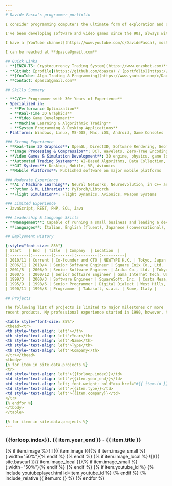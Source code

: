 ```yaml
---
---
# Davide Pasca's programmer portfolio

I consider programming computers the ultimate form of exploration and creativity, everything else is secondary. I'm an R&D guy at the core, although I also appreciate publishing products, because it's something that can have a direct impact on people.

I've been developing software and video games since the 90s, always with a focus in low-level programming, **3D graphics** and **game engine development**. Since 2018 I've been working mostly on algorithmic trading with **machine-learning** (neural networks, genetic algorithms), and created [ENZO-TS](https://www.enzobot.com), a complete trading system for cryptocurrencies. 

I have a [YouTube channel](https://www.youtube.com/c/DavidePasca), mostly about algo-trading and programming.

I can be reached at **dpasca@gmail.com**

## Quick Links
- **[ENZO-TS: Cryptocurrency Trading System](https://www.enzobot.com)**
- **GitHub: [profile](https://github.com/dpasca) / [portfolio](https://github.com/stars/dpasca/lists/portfolio)**
- **[YouTube: Algo-Trading & Programming](https://www.youtube.com/c/DavidePasca)**
- **Contact: dpasca@gmail.com**

## Skills Summary

- **C/C++ Programmer with 30+ Years of Experience**
- Specialized in:
  - **Performance Optimization**
  - **Real-Time 3D Graphics**
  - **Video Game Development**
  - **Machine Learning & Algorithmic Trading**
  - **System Programming & Desktop Applications**
- Platforms: Windows, Linux, MS-DOS, Mac, iOS, Android, Game Consoles

### Strong Experience
- **Real-Time 3D Graphics**: OpenGL, Direct3D, Software Rendering, Geometry Processing
- **Image Processing & Compression**: DCT, Wavelets, Zero-Tree Encoding
- **Video Games & Simulation Development**: 3D engine, physics, game logic, UI, etc.
- **Automated Trading Systems**: AI-Based Algorithms, Data Collection, Backtesting, Portfolio Management
- **GUI Systems**: Desktop, Mobile, VR, Avionics
- **Mobile Platforms**: Published software on major mobile platforms

### Moderate Experience
- **AI / Machine Learning**: Neural Networks, Neuroevolution, in C++ and Python
- **Python & ML Libraries**: PyTorch/Libtorch
- **Flight Simulation**: Flight Dynamics, Avionics, Weapon Systems

### Limited Experience
- JavaScript, REST, PHP, SQL, Java

### Leadership & Language Skills
- **Management**: Capable of running a small business and leading a development team
- **Languages**: Italian, English (fluent), Japanese (conversational), Russian & Chinese (beginner)

## Emplyoment History

{:style="font-size: 85%"}
| Start   | End  | Title  | Company  | Location  |
|:--------|:--------|:-------|:---------|:----------|
| 2010/11 | Current | Co-founder and CTO | NEWTYPE K.K. | Tokyo, Japan |
| 2006/11 | 2010/4 | Senior Software Engineer | Square Enix Co., Ltd. | Tokyo, Japan |
| 2001/8  | 2006/9 | Senior Software Engineer | Arika Co., Ltd. | Tokyo, Japan |
| 2000/5  | 2000/12 | Senior Software Engineer | Gama Internet Tech. USA, Inc. | Costa Mesa, CA, USA |
| 1999/3  | 2000/3 | Software Engineer | SquareSoft, Inc. | Costa Mesa, CA, USA |
| 1995/9  | 1998/6 | Senior Programmer | Digital Dialect | West Hills, CA, USA |
| 1990/11 | 1995/8 | Programmer | Tabasoft, s.a.s. | Rome, Italy |

## Projects

The following list of projects is limited to major milestones or more
recent products. My professional experience started in 1990, however, the first listed project is from 1994, for the sake of brevity.

<table style="font-size: 85%">
<thead><tr>
<th style="text-align: left"></th>
<th style="text-align: left">Year</th>
<th style="text-align: left">Name</th>
<th style="text-align: left">Type</th>
<th style="text-align: left">Company</th>
</tr></thead>
<tbody>
{% for item in site.data.projects %}
<tr>
<td style="text-align: left">{{forloop.index}}</td>
<td style="text-align: left">{{item.year_end}}</td>
<td style="text-align: left; font-weight: bold"><a href="#{{ item.id }}">{{item.title}}</a></td>
<td style="text-align: left">{{item.type}}</td>
<td style="text-align: left">{{item.company}}</td>
</tr>
{% endfor %}
</tbody>
</table>

{% for item in site.data.projects %}
---
```

<h3 id="{{ item.id }}">{{forloop.index}}. {{ item.year_end }} - {{ item.title }}</h3>
{% if item.image %}
![]({{ item.image }}){% if item.image_small %}{:width="50%"}{% endif %}
{% endif %}
{% if item.image_local %}
![]({{ site.baseurl }}{{ item.image_local }}){% if item.image_small %}{:width="50%"}{% endif %}
{% endif %}
{% if item.youtube_id %}
  {% include youtubeplayer.html id=item.youtube_id %}
{% endif %}
{% include_relative {{ item.src }} %}
{% endfor %}

